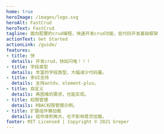 ```yaml
---
home: true
heroImage: /images/logo.svg
heroAlt: FastCrud
heroText: FastCrud
tagline: 面向配置的crud编程，快速开发crud功能，低代码开发基础框架
actionText: Get Started
actionLink: /guide/
features:
- title: 快
  details: 开发crud，快如闪电！！！
- title: 字段类型
  details: 丰富的字段类型，大幅减少代码量。
- title: 多UI支持
  details: 支持antdv、element-plus。
- title: 自定义
  details: 再困难的需求，也能实现。
- title: 权限管理
  details: RBAC权限管理示例。
- title: 扩展组件懒加载
  details: 组件体积再大，也不影响首页加载。 
footer: MIT Licensed | Copyright © 2021 Greper
---
```

